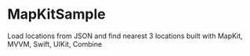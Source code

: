 # MapKitSample
Load locations from JSON and find nearest 3 locations built with MapKit, MVVM, Swift, UIKit, Combine
